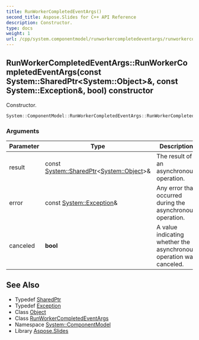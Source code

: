 ```yaml
---
title: RunWorkerCompletedEventArgs()
second_title: Aspose.Slides for C++ API Reference
description: Constructor.
type: docs
weight: 1
url: /cpp/system.componentmodel/runworkercompletedeventargs/runworkercompletedeventargs/
---
```

## RunWorkerCompletedEventArgs::RunWorkerCompletedEventArgs(const System::SharedPtr\<System::Object\>\&, const System::Exception\&, bool) constructor


Constructor.

```cpp
System::ComponentModel::RunWorkerCompletedEventArgs::RunWorkerCompletedEventArgs(const System::SharedPtr<System::Object> &result, const System::Exception &error, bool canceled)
```


### Arguments

| Parameter | Type | Description |
| --- | --- | --- |
| result | const [System::SharedPtr](../../../system/sharedptr/)\<[System::Object](../../../system/object/)\>\& | The result of an asynchronous operation. |
| error | const [System::Exception](../../../system/exception/)\& | Any error that occurred during the asynchronous operation. |
| canceled | **bool** | A value indicating whether the asynchronous operation was canceled. |

## See Also

* Typedef [SharedPtr](../../system/sharedptr/)
* Typedef [Exception](../../system/exception/)
* Class [Object](../../system/object/)
* Class [RunWorkerCompletedEventArgs](./)
* Namespace [System::ComponentModel](../)
* Library [Aspose.Slides](../../)